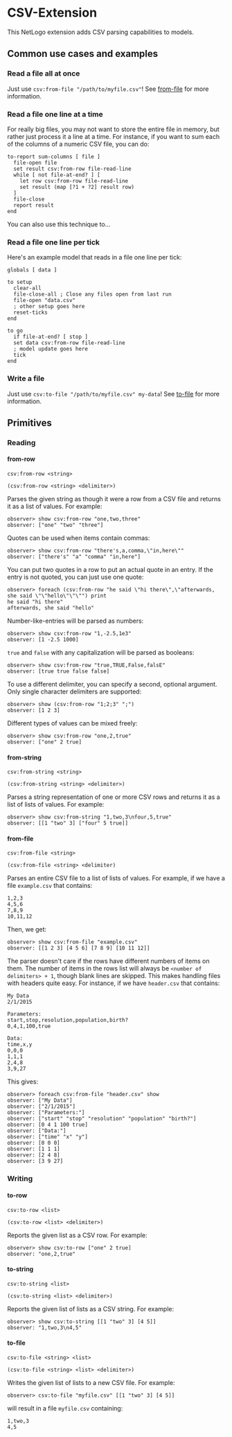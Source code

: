 CSV-Extension
===

This NetLogo extension adds CSV parsing capabilities to models.

## Common use cases and examples

### Read a file all at once

Just use `csv:from-file "/path/to/myfile.csv"`! See [from-file](#from-file) for more information.

### Read a file one line at a time

For really big files, you may not want to store the entire file in memory, but rather just process it a line at a
time. For instance, if you want to sum each of the columns of a numeric CSV file, you can do:

    to-report sum-columns [ file ]
      file-open file
      set result csv:from-row file-read-line
      while [ not file-at-end? ] [
        let row csv:from-row file-read-line
        set result (map [?1 + ?2] result row)
      ]
      file-close
      report result
    end

You can also use this technique to...

### Read a file one line per tick

Here's an example model that reads in a file one line per tick:

    globals [ data ]

    to setup
      clear-all
      file-close-all ; Close any files open from last run
      file-open "data.csv"
      ; other setup goes here
      reset-ticks
    end

    to go
      if file-at-end? [ stop ]
      set data csv:from-row file-read-line
      ; model update goes here
      tick
    end

### Write a file

Just use `csv:to-file "/path/to/myfile.csv" my-data`! See [to-file](#to-file) for more information.

## Primitives

### Reading

#### from-row

`csv:from-row <string>`

`(csv:from-row <string> <delimiter>)`

Parses the given string as though it were a row from a CSV file and returns it as a list of values. For example:

    observer> show csv:from-row "one,two,three"
    observer: ["one" "two" "three"]

Quotes can be used when items contain commas:

    observer> show csv:from-row "there's,a,comma,\"in,here\""
    observer: ["there's" "a" "comma" "in,here"]

You can put two quotes in a row to put an actual quote in an entry. If the entry is not quoted, you can just use one quote:

    observer> foreach (csv:from-row "he said \"hi there\",\"afterwards, she said \"\"hello\"\"\"") print
    he said "hi there"
    afterwards, she said "hello"

Number-like-entries will be parsed as numbers:

    observer> show csv:from-row "1,-2.5,1e3"
    observer: [1 -2.5 1000]

`true` and `false` with any capitalization will be parsed as booleans:

    observer> show csv:from-row "true,TRUE,False,falsE"
    observer: [true true false false]

To use a different delimiter, you can specify a second, optional argument. Only single character delimiters are supported:

    observer> show (csv:from-row "1;2;3" ";")
    observer: [1 2 3]

Different types of values can be mixed freely:

    observer> show csv:from-row "one,2,true"
    observer: ["one" 2 true]

#### from-string

`csv:from-string <string>`

`(csv:from-string <string> <delimiter>)`

Parses a string representation of one or more CSV rows and returns it as a list of lists of values. For example:

    observer> show csv:from-string "1,two,3\nfour,5,true"
    observer: [[1 "two" 3] ["four" 5 true]]

#### from-file

`csv:from-file <string>`

`(csv:from-file <string> <delimiter)`

Parses an entire CSV file to a list of lists of values. For example, if we have a file `example.csv` that contains:

    1,2,3
    4,5,6
    7,8,9
    10,11,12

Then, we get:

    observer> show csv:from-file "example.csv"
    observer: [[1 2 3] [4 5 6] [7 8 9] [10 11 12]]

The parser doesn't care if the rows have different numbers of items on them. The number of items in the rows list
will always be `<number of delimiters> + 1`, though blank lines are skipped. This makes handling files with headers
quite easy. For instance, if we have `header.csv` that contains:

    My Data
    2/1/2015

    Parameters:
    start,stop,resolution,population,birth?
    0,4,1,100,true

    Data:
    time,x,y
    0,0,0
    1,1,1
    2,4,8
    3,9,27


This gives:

    observer> foreach csv:from-file "header.csv" show
    observer: ["My Data"]
    observer: ["2/1/2015"]
    observer: ["Parameters:"]
    observer: ["start" "stop" "resolution" "population" "birth?"]
    observer: [0 4 1 100 true]
    observer: ["Data:"]
    observer: ["time" "x" "y"]
    observer: [0 0 0]
    observer: [1 1 1]
    observer: [2 4 8]
    observer: [3 9 27]

### Writing

#### to-row

`csv:to-row <list>`

`(csv:to-row <list> <delimiter>)`

Reports the given list as a CSV row. For example:

    observer> show csv:to-row ["one" 2 true]
    observer: "one,2,true"

#### to-string

`csv:to-string <list>`

`(csv:to-string <list> <delimiter>)`

Reports the given list of lists as a CSV string. For example:

    observer> show csv:to-string [[1 "two" 3] [4 5]]
    observer: "1,two,3\n4,5"

#### to-file

`csv:to-file <string> <list>`

`(csv:to-file <string> <list> <delimiter>)`

Writes the given list of lists to a new CSV file. For example:

    observer> csv:to-file "myfile.csv" [[1 "two" 3] [4 5]]

will result in a file `myfile.csv` containing:

    1,two,3
    4,5
